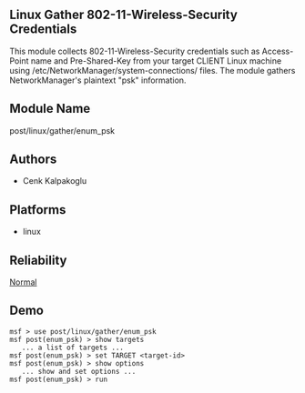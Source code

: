 ## Linux Gather 802-11-Wireless-Security Credentials

This module collects 802-11-Wireless-Security credentials 
such as Access-Point name and Pre-Shared-Key from your 
target CLIENT Linux machine using 
/etc/NetworkManager/system-connections/ files. The module 
gathers NetworkManager's plaintext "psk" information.


## Module Name
post/linux/gather/enum_psk

## Authors
* Cenk Kalpakoglu





## Platforms
* linux

## Reliability
[Normal](https://github.com/rapid7/metasploit-framework/wiki/Exploit-Ranking)

## Demo

```
msf > use post/linux/gather/enum_psk
msf post(enum_psk) > show targets
   ... a list of targets ...
msf post(enum_psk) > set TARGET <target-id>
msf post(enum_psk) > show options
   ... show and set options ...
msf post(enum_psk) > run
```
    
    